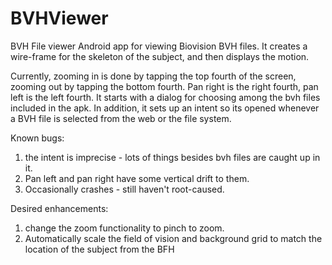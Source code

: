 BVHViewer
=========

BVH File viewer
Android app for viewing Biovision BVH files. It creates a wire-frame for the skeleton of the subject, and then displays
the motion.

Currently, zooming in is done by tapping the top fourth of the screen, zooming out by tapping the bottom fourth.
Pan right is the right fourth, pan left is the left fourth.
It starts with a dialog for choosing among the bvh files included in the apk. In addition, it sets up an intent so its
opened whenever a BVH file is selected from the web or the file system.

Known bugs: 
1. the intent is imprecise - lots of things besides bvh files are caught up in it.
2. Pan left and pan right have some vertical drift to them.
3. Occasionally crashes - still haven't root-caused.

Desired enhancements:
1. change the zoom functionality to pinch to zoom.
2. Automatically scale the field of vision and background grid to match the location of the subject from the BFH

